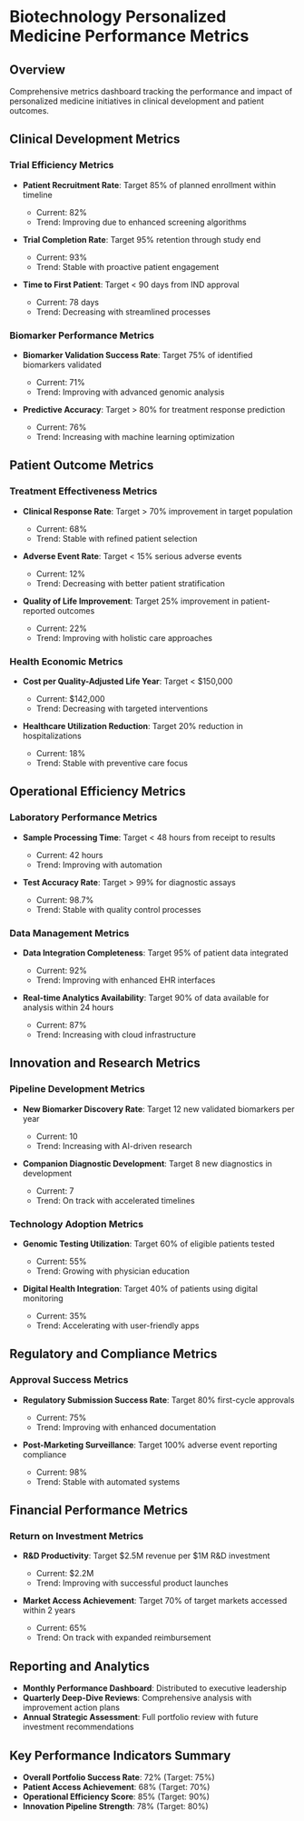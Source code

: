# Biotechnology Personalized Medicine Performance Metrics

## Overview
Comprehensive metrics dashboard tracking the performance and impact of personalized medicine initiatives in clinical development and patient outcomes.

## Clinical Development Metrics

### Trial Efficiency Metrics
- **Patient Recruitment Rate**: Target 85% of planned enrollment within timeline
  - Current: 82%
  - Trend: Improving due to enhanced screening algorithms

- **Trial Completion Rate**: Target 95% retention through study end
  - Current: 93%
  - Trend: Stable with proactive patient engagement

- **Time to First Patient**: Target < 90 days from IND approval
  - Current: 78 days
  - Trend: Decreasing with streamlined processes

### Biomarker Performance Metrics
- **Biomarker Validation Success Rate**: Target 75% of identified biomarkers validated
  - Current: 71%
  - Trend: Improving with advanced genomic analysis

- **Predictive Accuracy**: Target > 80% for treatment response prediction
  - Current: 76%
  - Trend: Increasing with machine learning optimization

## Patient Outcome Metrics

### Treatment Effectiveness Metrics
- **Clinical Response Rate**: Target > 70% improvement in target population
  - Current: 68%
  - Trend: Stable with refined patient selection

- **Adverse Event Rate**: Target < 15% serious adverse events
  - Current: 12%
  - Trend: Decreasing with better patient stratification

- **Quality of Life Improvement**: Target 25% improvement in patient-reported outcomes
  - Current: 22%
  - Trend: Improving with holistic care approaches

### Health Economic Metrics
- **Cost per Quality-Adjusted Life Year**: Target < $150,000
  - Current: $142,000
  - Trend: Decreasing with targeted interventions

- **Healthcare Utilization Reduction**: Target 20% reduction in hospitalizations
  - Current: 18%
  - Trend: Stable with preventive care focus

## Operational Efficiency Metrics

### Laboratory Performance Metrics
- **Sample Processing Time**: Target < 48 hours from receipt to results
  - Current: 42 hours
  - Trend: Improving with automation

- **Test Accuracy Rate**: Target > 99% for diagnostic assays
  - Current: 98.7%
  - Trend: Stable with quality control processes

### Data Management Metrics
- **Data Integration Completeness**: Target 95% of patient data integrated
  - Current: 92%
  - Trend: Improving with enhanced EHR interfaces

- **Real-time Analytics Availability**: Target 90% of data available for analysis within 24 hours
  - Current: 87%
  - Trend: Increasing with cloud infrastructure

## Innovation and Research Metrics

### Pipeline Development Metrics
- **New Biomarker Discovery Rate**: Target 12 new validated biomarkers per year
  - Current: 10
  - Trend: Increasing with AI-driven research

- **Companion Diagnostic Development**: Target 8 new diagnostics in development
  - Current: 7
  - Trend: On track with accelerated timelines

### Technology Adoption Metrics
- **Genomic Testing Utilization**: Target 60% of eligible patients tested
  - Current: 55%
  - Trend: Growing with physician education

- **Digital Health Integration**: Target 40% of patients using digital monitoring
  - Current: 35%
  - Trend: Accelerating with user-friendly apps

## Regulatory and Compliance Metrics

### Approval Success Metrics
- **Regulatory Submission Success Rate**: Target 80% first-cycle approvals
  - Current: 75%
  - Trend: Improving with enhanced documentation

- **Post-Marketing Surveillance**: Target 100% adverse event reporting compliance
  - Current: 98%
  - Trend: Stable with automated systems

## Financial Performance Metrics

### Return on Investment Metrics
- **R&D Productivity**: Target $2.5M revenue per $1M R&D investment
  - Current: $2.2M
  - Trend: Improving with successful product launches

- **Market Access Achievement**: Target 70% of target markets accessed within 2 years
  - Current: 65%
  - Trend: On track with expanded reimbursement

## Reporting and Analytics
- **Monthly Performance Dashboard**: Distributed to executive leadership
- **Quarterly Deep-Dive Reviews**: Comprehensive analysis with improvement action plans
- **Annual Strategic Assessment**: Full portfolio review with future investment recommendations

## Key Performance Indicators Summary
- **Overall Portfolio Success Rate**: 72% (Target: 75%)
- **Patient Access Achievement**: 68% (Target: 70%)
- **Operational Efficiency Score**: 85% (Target: 90%)
- **Innovation Pipeline Strength**: 78% (Target: 80%)
